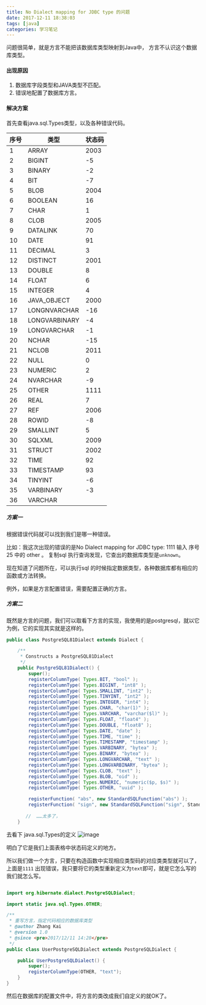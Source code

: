 ```yaml
---
title: No Dialect mapping for JDBC type 的问题
date: 2017-12-11 18:38:03
tags: [java]
categories: 学习笔记
---
```


问题很简单，就是方言不能把该数据库类型映射到Java中， 方言不认识这个数据库类型。

#### 出现原因
1. 数据库字段类型和JAVA类型不匹配。
2. 错误地配置了数据库方言。

<!--more-->

#### 解决方案

首先查看java.sql.Types类型，以及各种错误代码。

序号 | 类型 | 状态码
---|---|--
1|	ARRAY|	2003
2|	BIGINT|	-5
3|	BINARY|	-2
4|	BIT|	-7
5|	BLOB|	2004
6|	BOOLEAN	|16
7|	CHAR|	1
8|	CLOB|	2005
9|	DATALINK|	70
10|	DATE|	91
11|	DECIMAL|	3
12|	DISTINCT|	2001
13|	DOUBLE|	8
14|	FLOAT|	6
15|	INTEGER|	4
16|	JAVA_OBJECT	|2000
17	|LONGNVARCHAR|	-16
18|	LONGVARBINARY|	-4
19|	LONGVARCHAR	|-1
20|	NCHAR|	-15
21|	NCLOB|	2011
22|	NULL|	0
23|	NUMERIC	|2
24|	NVARCHAR|	-9
25|	OTHER|	1111
26|	REAL|	7
27|	REF	|2006
28|	ROWID|	-8
29|	SMALLINT|	5
30|	SQLXML|	2009
31|	STRUCT|	2002
32|	TIME|	92
33|	TIMESTAMP	|93
34|	TINYINT|	-6
35|	VARBINARY|	-3
36|	VARCHAR	| 

##### 方案一
根据错误代码就可以找到我们是哪一种错误。

比如：我这次出现的错误的是No Dialect mapping for JDBC type: 1111
输入 序号25 中的 other 。
复制sql 执行查询发现，它查出的数据库类型是``unknown``。

现在知道了问题所在，可以执行sql 的时候指定数据类型，各种数据库都有相应的函数或方法转换。

例外，如果是方言配置错误，需要配置正确的方言。


##### 方案二
既然是方言的问题，我们可以取看下方言的实现，我使用的是postgresql，就以它为例，它的实现其实就是这样的。
```java
public class PostgreSQL81Dialect extends Dialect {

	/**
	 * Constructs a PostgreSQL81Dialect
	 */
	public PostgreSQL81Dialect() {
		super();
		registerColumnType( Types.BIT, "bool" );
		registerColumnType( Types.BIGINT, "int8" );
		registerColumnType( Types.SMALLINT, "int2" );
		registerColumnType( Types.TINYINT, "int2" );
		registerColumnType( Types.INTEGER, "int4" );
		registerColumnType( Types.CHAR, "char(1)" );
		registerColumnType( Types.VARCHAR, "varchar($l)" );
		registerColumnType( Types.FLOAT, "float4" );
		registerColumnType( Types.DOUBLE, "float8" );
		registerColumnType( Types.DATE, "date" );
		registerColumnType( Types.TIME, "time" );
		registerColumnType( Types.TIMESTAMP, "timestamp" );
		registerColumnType( Types.VARBINARY, "bytea" );
		registerColumnType( Types.BINARY, "bytea" );
		registerColumnType( Types.LONGVARCHAR, "text" );
		registerColumnType( Types.LONGVARBINARY, "bytea" );
		registerColumnType( Types.CLOB, "text" );
		registerColumnType( Types.BLOB, "oid" );
		registerColumnType( Types.NUMERIC, "numeric($p, $s)" );
		registerColumnType( Types.OTHER, "uuid" );

		registerFunction( "abs", new StandardSQLFunction("abs") );
		registerFunction( "sign", new StandardSQLFunction("sign", StandardBasicTypes.INTEGER) );
        
       //  ……太多了，
	}

```
去看下 java.sql.Types的定义
![image](https://ws1.sinaimg.cn/large/ece1c17dgy1fmwxz829cwj20ex0aw74o.jpg)

明白了它是我们上面表格中状态码定义的地方。

所以我们做一个方言，只要在构造函数中实现相应类型码的对应类类型就可以了，上面是``1111`` 出现错误，我只要将它的类型重新定义为``text``即可，就是它怎么写的我们就怎么写。
```java

import org.hibernate.dialect.PostgreSQLDialect;

import static java.sql.Types.OTHER;

/**
 * 重写方言，指定代码相应的数据库类型
 * @author Zhang Kai
 * @version 1.0
 * @since <pre>2017/12/11 14:28</pre>
 */
public class UserPostgreSQLDialect extends PostgreSQLDialect {

    public UserPostgreSQLDialect() {
        super();
        registerColumnType(OTHER, "text");
    }
}

```
然后在数据库的配置文件中，将方言的类改成我们自定义的就OK了。
